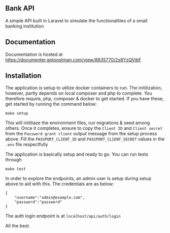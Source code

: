 ## Bank API

A simple API built in Laravel to simulate the functionalities of a small banking institution

## Documentation
Documentation is hosted at https://documenter.getpostman.com/view/8835770/2s8YzQVibF


## Installation
The application is setup to utilize docker containers to run. The initilization, however, partly depends on local composer and php to complete.
You therefore require, php, composer & docker to get started.
If you have these, get started by running the command below:

```
make setup

```

This will initiliaze the environment files, run migrations & seed among others.
Once it completes, ensure to copy the `Client ID` and `Client secret` from the `Password grant client` output message from the setup process above. Fill the `PASSPORT_CLIENT_ID` and `PASSPORT_CLIENT_SECRET` values in the  `.env` file  respectfully

The application is basically setup and ready to go. You can run tests through

```
make test

```
 
In order to explore the endpoints, an admin user is setup during setup above to  aid with this.
The credentials are as below:

```
{
	"username":"admin@example.com",
	"password":"password"
}

```
The auth login endpoint is at `localhost/api/auth/login`

All the best.